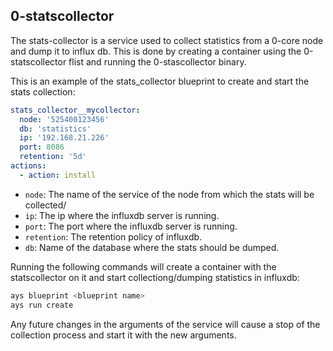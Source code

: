 ## 0-statscollector

The stats-collector is a service used to collect statistics from a 0-core node and dump it to influx db.
This is done by creating a container using the 0-statscollector flist and running the 0-stascollector binary.


This is an example of the stats_collector blueprint to create and start the stats collection:

```yaml
stats_collector__mycollector:
  node: '525400123456'
  db: 'statistics'
  ip: '192.168.21.226'
  port: 8086
  retention: '5d'
actions:
  - action: install
```

* `node`: The name of the service of the node from which the stats will be collected/
* `ip`: The ip where the influxdb server is running.
* `port`: The port where the influxdb server is running.
* `retention`: The retention policy of influxdb.
* `db`: Name of the database where the stats should be dumped.

Running the following commands will create a container with the statscollector on it and start collectiong/dumping statistics in influxdb:

```bash
ays blueprint <blueprint name>
ays run create
```

Any future changes in the arguments of the service will cause a stop of the collection process and start it with the new arguments.
